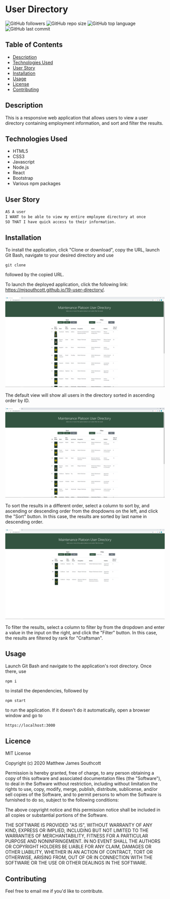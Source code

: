# User Directory

![GitHub followers](https://img.shields.io/github/followers/mjsouthcott?label=Follow&style=social)
![GitHub repo size](https://img.shields.io/github/repo-size/mjsouthcott/19-user-directory)
![GitHub top language](https://img.shields.io/github/languages/top/mjsouthcott/19-user-directory)
![GitHub last commit](https://img.shields.io/github/last-commit/mjsouthcott/19-user-directory)

## Table of Contents

* [Description](#description)
* [Technologies Used](#technologies-used)
* [User Story](#user-story)
* [Installation](#installation)
* [Usage](#usage)
* [License](#licence)
* [Contributing](#contributing)

## Description

This is a responsive web application that allows users to view a user directory containing employment information, and sort and filter the results.

## Technologies Used

* HTML5
* CSS3
* Javascript
* Node.js
* React
* Bootstrap
* Various npm packages

## User Story

```
AS A user
I WANT to be able to view my entire employee directory at once
SO THAT I have quick access to their information.
```

## Installation

To install the application, click "Clone or download", copy the URL, launch Git Bash, navigate to your desired directory and use
```
git clone
```
followed by the copied URL.

To launch the deployed application, click the following link: https://mjsouthcott.github.io/19-user-directory/.

![Step 1](https://github.com/mjsouthcott/19-user-directory/blob/master/demo/image1.PNG)

The default view will show all users in the directory sorted in ascending order by ID.

![Step 2](https://github.com/mjsouthcott/19-user-directory/blob/master/demo/image2.PNG)

To sort the results in a different order, select a column to sort by, and ascending or descending order from the dropdowns on the left, and click the "Sort" button. In this case, the results are sorted by last name in descending order.

![Step 3](https://github.com/mjsouthcott/19-user-directory/blob/master/demo/image3.PNG)

To filter the results, select a column to filter by from the dropdown and enter a value in the input on the right, and click the "Filter" button. In this case, the results are filtered by rank for "Craftsman".

## Usage

Launch Git Bash and navigate to the application's root directory. Once there, use
```
npm i
```
to install the dependencies, followed by
```
npm start
```
to run the application. If it doesn't do it automatically, open a browser window and go to
```
https://localhost:3000
```

## Licence

MIT License

Copyright (c) 2020 Matthew James Southcott

Permission is hereby granted, free of charge, to any person obtaining a copy of this software and associated documentation files (the "Software"), to deal in the Software without restriction, including without limitation the rights to use, copy, modify, merge, publish, distribute, sublicense, and/or sell copies of the Software, and to permit persons to whom the Software is furnished to do so, subject to the following conditions:

The above copyright notice and this permission notice shall be included in all copies or substantial portions of the Software.

THE SOFTWARE IS PROVIDED "AS IS", WITHOUT WARRANTY OF ANY KIND, EXPRESS OR IMPLIED, INCLUDING BUT NOT LIMITED TO THE WARRANTIES OF MERCHANTABILITY, FITNESS FOR A PARTICULAR PURPOSE AND NONINFRINGEMENT. IN NO EVENT SHALL THE AUTHORS OR COPYRIGHT HOLDERS BE LIABLE FOR ANY CLAIM, DAMAGES OR OTHER LIABILITY, WHETHER IN AN ACTION OF CONTRACT, TORT OR OTHERWISE, ARISING FROM, OUT OF OR IN CONNECTION WITH THE SOFTWARE OR THE USE OR OTHER DEALINGS IN THE SOFTWARE.

## Contributing

Feel free to email me if you'd like to contribute.
